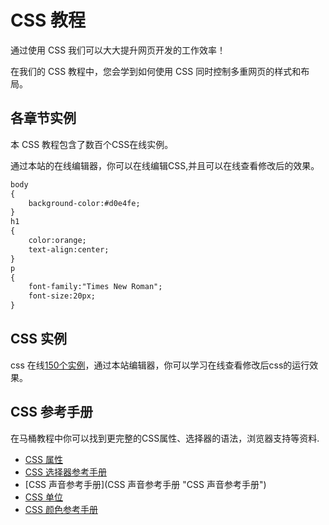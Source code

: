 # CSS 教程

通过使用 CSS 我们可以大大提升网页开发的工作效率！

在我们的 CSS 教程中，您会学到如何使用 CSS 同时控制多重网页的样式和布局。

## 各章节实例

本 CSS 教程包含了数百个CSS在线实例。

通过本站的在线编辑器，你可以在线编辑CSS,并且可以在线查看修改后的效果。

<!--sec data-title="CSS 实例" data-url='/run/run.html?file=css_default' ces-->
```html
body
{
    background-color:#d0e4fe;
}
h1
{
    color:orange;
    text-align:center;
}
p
{
    font-family:"Times New Roman";
    font-size:20px;
}
```
<!--endsec-->

## CSS 实例

css 在线[150个实例](/css-tutorial.html "150个实例")，通过本站编辑器，你可以学习在线查看修改后css的运行效果。

## CSS 参考手册

在马桶教程中你可以找到更完整的CSS属性、选择器的语法，浏览器支持等资料.
- [CSS 属性](/cssref/css-reference.html "CSS 属性")
- [CSS 选择器参考手册](/cssref/css-selectors.html "CSS 选择器参考手册")
- [CSS 声音参考手册](CSS 声音参考手册 "CSS 声音参考手册")
- [CSS 单位](/cssref/css-selectors.html "CSS 单位")
- [CSS 颜色参考手册](/cssref/css-colors.html "CSS 颜色参考手册")
